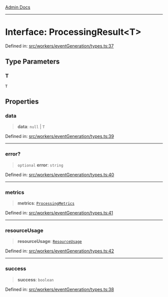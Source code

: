 [Admin Docs](/)

***

# Interface: ProcessingResult\<T\>

Defined in: [src/workers/eventGeneration/types.ts:37](https://github.com/Sourya07/talawa-api/blob/3df16fa5fb47e8947dc575f048aef648ae9ebcf8/src/workers/eventGeneration/types.ts#L37)

## Type Parameters

### T

`T`

## Properties

### data

> **data**: `null` \| `T`

Defined in: [src/workers/eventGeneration/types.ts:39](https://github.com/Sourya07/talawa-api/blob/3df16fa5fb47e8947dc575f048aef648ae9ebcf8/src/workers/eventGeneration/types.ts#L39)

***

### error?

> `optional` **error**: `string`

Defined in: [src/workers/eventGeneration/types.ts:40](https://github.com/Sourya07/talawa-api/blob/3df16fa5fb47e8947dc575f048aef648ae9ebcf8/src/workers/eventGeneration/types.ts#L40)

***

### metrics

> **metrics**: [`ProcessingMetrics`](ProcessingMetrics.md)

Defined in: [src/workers/eventGeneration/types.ts:41](https://github.com/Sourya07/talawa-api/blob/3df16fa5fb47e8947dc575f048aef648ae9ebcf8/src/workers/eventGeneration/types.ts#L41)

***

### resourceUsage

> **resourceUsage**: [`ResourceUsage`](ResourceUsage.md)

Defined in: [src/workers/eventGeneration/types.ts:42](https://github.com/Sourya07/talawa-api/blob/3df16fa5fb47e8947dc575f048aef648ae9ebcf8/src/workers/eventGeneration/types.ts#L42)

***

### success

> **success**: `boolean`

Defined in: [src/workers/eventGeneration/types.ts:38](https://github.com/Sourya07/talawa-api/blob/3df16fa5fb47e8947dc575f048aef648ae9ebcf8/src/workers/eventGeneration/types.ts#L38)
